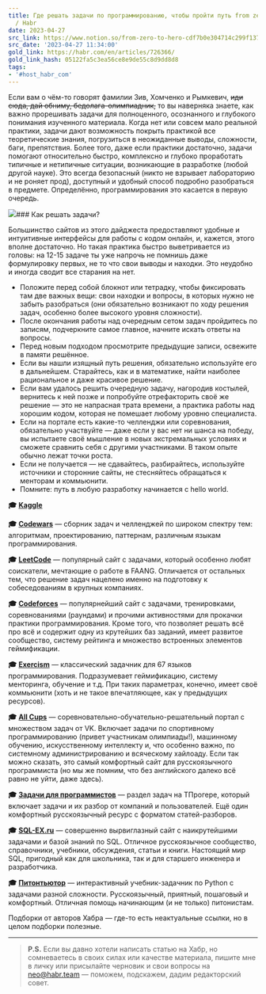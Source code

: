 ```yaml
---
title: Где решать задачи по программированию, чтобы пройти путь from zero to hero
  / Habr
date: 2023-04-27
src_link: https://www.notion.so/from-zero-to-hero-cdf7b0e304714c299f137215835d783e
src_date: '2023-04-27 11:34:00'
gold_link: https://habr.com/en/articles/726366/
gold_link_hash: 05122fa5c3ea56ce8e9de55c8d9dd8d8
tags:
- '#host_habr_com'
---
```


Если вам о чём-то говорят фамилии Зив, Хомченко и Рымкевич, ~~иди сюда, дай обниму, бедолага-олимпиадник,~~ то вы наверняка знаете, как важно прорешивать задачи для полноценного, осознанного и глубокого понимания изученного материала. Когда нет или совсем мало реальной практики, задачи дают возможность покрыть практикой все теоретические знания, погрузиться в неожиданные выводы, сложности, баги, препятствия. Более того, даже если практики достаточно, задачи помогают относительно быстро, комплексно и глубоко проработать типичные и нетипичные ситуации, возникающие в разработке (любой другой науке). Это всегда безопасный (никто не взрывает лабораторию и не роняет прод), доступный и удобный способ подробно разобраться в предмете. Определённо, программирования это касается в первую очередь.

![](https://habrastorage.org/getpro/habr/upload_files/f5d/f43/c8b/f5df43c8be7c231a898844cbc8a54724.png)### Как решать задачи?

Большинство сайтов из этого дайджеста предоставляют удобные и интуитивные интерфейсы для работы с кодом онлайн, и, кажется, этого вполне достаточно. Но такая практика быстро выветривается из головы: на 12-15 задаче ты уже напрочь не помнишь даже формулировку первых, не то что свои выводы и находки. Это неудобно и иногда сводит все старания на нет.

* Положите перед собой блокнот или тетрадку, чтобы фиксировать там две важных вещи: свои находки и вопросы, в которых нужно не забыть разобраться (они обязательно возникают по ходу решения задач, особенно более высокого уровня сложности).
* После окончания работы над очередным сетом задач пройдитесь по записям, подчеркните самое главное, начните искать ответы на вопросы.
* Перед новым подходом просмотрите предыдущие записи, освежите в памяти решённое.
* Если вы нашли изящный путь решения, обязательно используйте его в дальнейшем. Старайтесь, как и в математике, найти наиболее рациональное и даже красивое решение.
* Если вам удалось решить очередную задачу, нагородив костылей, вернитесь к ней позже и попробуйте отрефакторить своё же решение — это не напрасная трата времени, а практика работы над хорошим кодом, которая не помешает любому уровню специалиста.
* Если на портале есть какие-то челленджи или соревнования, обязательно участвуйте — даже если у вас нет ни шанса на победу, вы испытаете своё мышление в новых экстремальных условиях и сможете сравнить себя с другими участниками. В таком опыте обычно лежат точки роста.
* Если не получается — не сдавайтесь, разбирайтесь, используйте источники и сторонние сайты, не стесняйтесь обращаться к менторам и коммьюнити.
* Помните: путь в любую разработку начинается с hello world.

**🎓** [**Kaggle**](https://www.kaggle.com/)

**🎓** [**Codewars**](https://www.codewars.com/) — сборник задач и челленджей по широком спектру тем: алгоритмам, проектированию, паттернам, различным языкам программирования.

**🎓** [**LeetCode**](https://leetcode.com/) — популярный сайт с задачами, который особенно любят соискатели, мечтающие о работе в FAANG. Отличается от остальных тем, что решение задач нацелено именно на подготовку к собеседованиям в крупных компаниях. 

**🎓** [**Codeforces**](http://codeforces.com/) — популярнейший сайт с задачами, тренировками, соревнованиями (раундами) и прочими активностями для прокачки практики программирования. Кроме того, что позволяет решать всё про всё и содержит одну из крутейших баз заданий, имеет развитое сообщество, систему рейтинга и множество встроенных элементов геймификации.

**🎓** [**Exercism**](https://exercism.org/) — классический задачник для 67 языков программирования. Подразумевает геймификацию, систему менторинга, обучение и т.д. При таких параметрах, конечно, имеет своё коммьюнити (хоть и не такое впечатляющее, как у предыдущих ресурсов).

**🎓** [**All Cups**](https://cups.online/ru/) — соревновательно-обучательно-решательный портал с множеством задач от VK. Включает задачи по спортивному программированию (привет участникам олимпиады!), машинному обучению, искусственному интеллекту и, что особенно важно, по системному администрированию и всяческому хайлоаду. Если так можно сказать, это самый комфортный сайт для русскоязычного программиста (но мы же помним, что без английского далеко всё равно не уйти, даже здесь).

**🎓** [**Задачи для программистов**](https://tproger.ru/problems) — раздел задач на ТПрогере, который включает задачи и их разбор от компаний и пользователей. Ещё один комфортный русскоязычный ресурс с форматом статей-разборов.

**🎓** [**SQL-EX.ru**](https://www.sql-ex.ru) — совершенно вырвиглазный сайт с наикрутейшими задачами и базой знаний по SQL. Отличное русскоязычное сообщество, справочники, учебники, обсуждения, статьи и книги. Настоящий мир SQL, пригодный как для школьника, так и для старшего инженера и разработчика. 

**🎓** [**Питонтьютор**](http://pythontutor.ru) — интерактивный учебник-задачник по Python с задачами разной сложности. Русскоязычный, приятный, пошаговый и комфортный. Отличная помощь начинающим (и не только) питонистам.

Подборки от авторов Хабра — где-то есть неактуальные ссылки, но в целом подборки полезные.



---


> **P.S.** Если вы давно хотели написать статью на Хабр, но сомневаетесь в своих силах или качестве материала, пишите мне в личку или присылайте черновик и свои вопросы на neo@habr.team — поможем, подскажем, дадим редакторский совет.